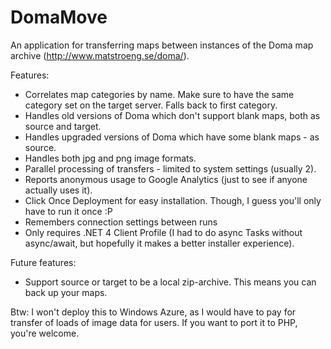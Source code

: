 DomaMove
========
An application for transferring maps between instances of the Doma map archive (http://www.matstroeng.se/doma/).

Features:
- Correlates map categories by name. Make sure to have the same category set on the target server. Falls back to first category.
- Handles old versions of Doma which don't support blank maps, both as source and target.
- Handles upgraded versions of Doma which have some blank maps - as source.
- Handles both jpg and png image formats.
- Parallel processing of transfers - limited to system settings (usually 2).
- Reports anonymous usage to Google Analytics (just to see if anyone actually uses it).
- Click Once Deployment for easy installation. Though, I guess you'll only have to run it once :P
- Remembers connection settings between runs
- Only requires .NET 4 Client Profile (I had to do async Tasks without async/await, but hopefully it makes a better installer experience).

Future features: 
- Support source or target to be a local zip-archive. This means you can back up your maps.

Btw:
I won't deploy this to Windows Azure, as I would have to pay for transfer of loads of image data for users. If you want to port it to PHP, you're welcome.